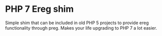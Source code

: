 # PHP 7 Ereg shim

Simple shim that can be included in old PHP 5 projects to provide ereg functionality through preg. Makes your life upgrading to PHP 7 a lot easier.
